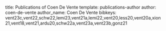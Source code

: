 title: Publications of Coen De Vente
template: publications-author
author: coen-de-vente
author_name: Coen De Vente
bibkeys: vent23c,vent22,schw22,lemi23,vent21a,lemi22,vent20,less20,vent20a,xion21,vent18,vent21,ardu20,schw22a,vent23a,vent23b,gonz21